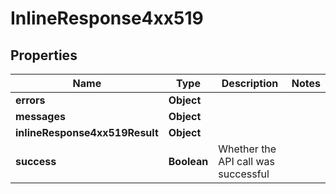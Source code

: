 # InlineResponse4xx519

## Properties
Name | Type | Description | Notes
------------ | ------------- | ------------- | -------------
**errors** | **Object** |  | 
**messages** | **Object** |  | 
**inlineResponse4xx519Result** | **Object** |  | 
**success** | **Boolean** | Whether the API call was successful | 
